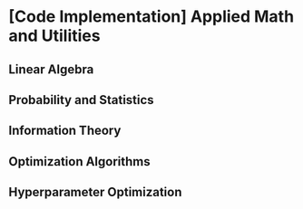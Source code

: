 # [Code Implementation] Applied Math and Utilities

## Linear Algebra

## Probability and Statistics

## Information Theory

## Optimization Algorithms

## Hyperparameter Optimization
